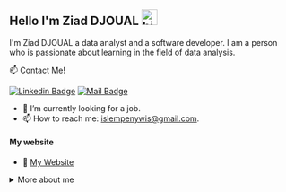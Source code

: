 ## Hello I'm Ziad DJOUAL <img src="https://user-images.githubusercontent.com/1303154/88677602-1635ba80-d120-11ea-84d8-d263ba5fc3c0.gif" width="28px" height="28px" alt="hi">

I'm Ziad DJOUAL a data analyst and a software developer. I am a person who is passionate about learning in the field of data analysis.

:mailbox: Contact Me!

[![Linkedin Badge](https://img.shields.io/badge/-Islem-0e76a8?style=flat&labelColor=0e76a8&logo=linkedin&logoColor=white)](https://www.linkedin.com/in/ziaddjoual/) [![Mail Badge](https://img.shields.io/badge/-islempenywis-c0392b?style=flat&labelColor=c0392b&logo=gmail&logoColor=white)](mailto:djoual.z.a@gmail.com)

<!-- TODO: Add last video link -->

- 🔭 I’m currently looking for a job.
- 📫 How to reach me: islempenywis@gmail.com.

#### My website
- :paperclip: [My Website](https://ziaddjoual.github.io/Website/)

<details>
<summary>
  More about me
</summary>

<br >

A data analyst with more than one year of experience in the field of data analysis.<br >
Collecting, cleaning, and analysing complicated data and preparing dashboards and statistical reports for the management.<br >
Experience in data analysis and visualization, proficient in SQL, Excel, Python (Pandas, Numpy), and Power BI.<br >
I have a Master's degree in "Information system and decision making".<br >

#### My skills?

MS Excel, MS PowerPoint, MS Power BI.<br >
MS SQL Server, SQL.<br >
Python, Pandas, Numpy, Matplotlib, SciPy, Pytorch.<br >
C#, C++, Java.<br >
HTML, CSS, Javascript.<br >
.Net, Visual Studio.<br >
GIT, GitHub.<br >
Agile, Scrum, CI/CD.<br >

</details>